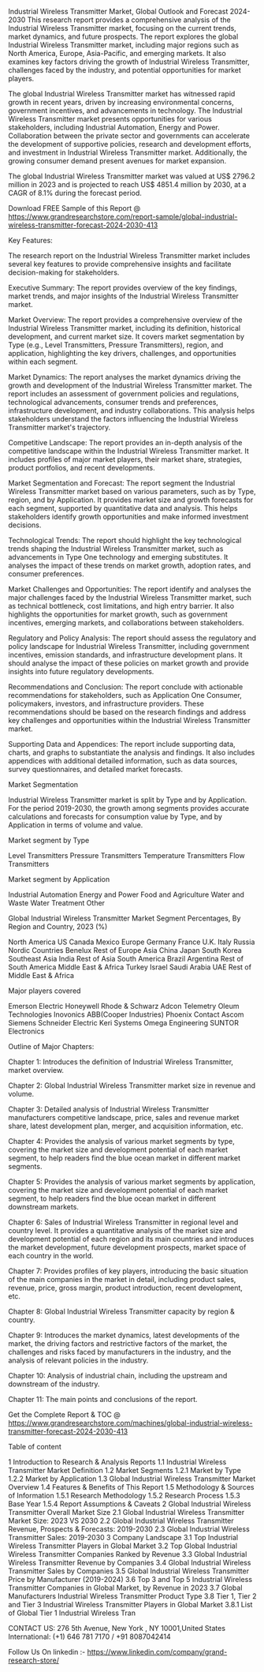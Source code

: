 Industrial Wireless Transmitter Market, Global Outlook and Forecast 2024-2030
This research report provides a comprehensive analysis of the Industrial Wireless Transmitter market, focusing on the current trends, market dynamics, and future prospects. The report explores the global Industrial Wireless Transmitter market, including major regions such as North America, Europe, Asia-Pacific, and emerging markets. It also examines key factors driving the growth of Industrial Wireless Transmitter, challenges faced by the industry, and potential opportunities for market players.

The global Industrial Wireless Transmitter market has witnessed rapid growth in recent years, driven by increasing environmental concerns, government incentives, and advancements in technology. The Industrial Wireless Transmitter market presents opportunities for various stakeholders, including Industrial Automation, Energy and Power. Collaboration between the private sector and governments can accelerate the development of supportive policies, research and development efforts, and investment in Industrial Wireless Transmitter market. Additionally, the growing consumer demand present avenues for market expansion.

The global Industrial Wireless Transmitter market was valued at US$ 2796.2 million in 2023 and is projected to reach US$ 4851.4 million by 2030, at a CAGR of 8.1% during the forecast period.

Download FREE Sample of this Report @ https://www.grandresearchstore.com/report-sample/global-industrial-wireless-transmitter-forecast-2024-2030-413


Key Features:

The research report on the Industrial Wireless Transmitter market includes several key features to provide comprehensive insights and facilitate decision-making for stakeholders.

Executive Summary: The report provides overview of the key findings, market trends, and major insights of the Industrial Wireless Transmitter market.

Market Overview: The report provides a comprehensive overview of the Industrial Wireless Transmitter market, including its definition, historical development, and current market size. It covers market segmentation by Type (e.g., Level Transmitters, Pressure Transmitters), region, and application, highlighting the key drivers, challenges, and opportunities within each segment.

Market Dynamics: The report analyses the market dynamics driving the growth and development of the Industrial Wireless Transmitter market. The report includes an assessment of government policies and regulations, technological advancements, consumer trends and preferences, infrastructure development, and industry collaborations. This analysis helps stakeholders understand the factors influencing the Industrial Wireless Transmitter market's trajectory.

Competitive Landscape: The report provides an in-depth analysis of the competitive landscape within the Industrial Wireless Transmitter market. It includes profiles of major market players, their market share, strategies, product portfolios, and recent developments.

Market Segmentation and Forecast: The report segment the Industrial Wireless Transmitter market based on various parameters, such as by Type, region, and by Application. It provides market size and growth forecasts for each segment, supported by quantitative data and analysis. This helps stakeholders identify growth opportunities and make informed investment decisions.

Technological Trends: The report should highlight the key technological trends shaping the Industrial Wireless Transmitter market, such as advancements in Type One technology and emerging substitutes. It analyses the impact of these trends on market growth, adoption rates, and consumer preferences.

Market Challenges and Opportunities: The report identify and analyses the major challenges faced by the Industrial Wireless Transmitter market, such as technical bottleneck, cost limitations, and high entry barrier. It also highlights the opportunities for market growth, such as government incentives, emerging markets, and collaborations between stakeholders.

Regulatory and Policy Analysis: The report should assess the regulatory and policy landscape for Industrial Wireless Transmitter, including government incentives, emission standards, and infrastructure development plans. It should analyse the impact of these policies on market growth and provide insights into future regulatory developments.

Recommendations and Conclusion: The report conclude with actionable recommendations for stakeholders, such as Application One Consumer, policymakers, investors, and infrastructure providers. These recommendations should be based on the research findings and address key challenges and opportunities within the Industrial Wireless Transmitter market.

Supporting Data and Appendices: The report include supporting data, charts, and graphs to substantiate the analysis and findings. It also includes appendices with additional detailed information, such as data sources, survey questionnaires, and detailed market forecasts.

Market Segmentation

Industrial Wireless Transmitter market is split by Type and by Application. For the period 2019-2030, the growth among segments provides accurate calculations and forecasts for consumption value by Type, and by Application in terms of volume and value.



Market segment by Type



Level Transmitters
Pressure Transmitters
Temperature Transmitters
Flow Transmitters


Market segment by Application



Industrial Automation
Energy and Power
Food and Agriculture
Water and Waste Water Treatment
Other


Global Industrial Wireless Transmitter Market Segment Percentages, By Region and Country, 2023 (%)



North America
US
Canada
Mexico
Europe
Germany
France
U.K.
Italy
Russia
Nordic Countries
Benelux
Rest of Europe
Asia
China
Japan
South Korea
Southeast Asia
India
Rest of Asia
South America
Brazil
Argentina
Rest of South America
Middle East & Africa
Turkey
Israel
Saudi Arabia
UAE
Rest of Middle East & Africa


Major players covered



Emerson Electric
Honeywell
Rhode & Schwarz
Adcon Telemetry
Oleum Technologies
Inovonics
ABB(Cooper Industries)
Phoenix Contact
Ascom
Siemens
Schneider Electric
Keri Systems
Omega Engineering
SUNTOR Electronics


Outline of Major Chapters:

Chapter 1: Introduces the definition of Industrial Wireless Transmitter, market overview.

Chapter 2: Global Industrial Wireless Transmitter market size in revenue and volume.

Chapter 3: Detailed analysis of Industrial Wireless Transmitter manufacturers competitive landscape, price, sales and revenue market share, latest development plan, merger, and acquisition information, etc.

Chapter 4: Provides the analysis of various market segments by type, covering the market size and development potential of each market segment, to help readers find the blue ocean market in different market segments.

Chapter 5: Provides the analysis of various market segments by application, covering the market size and development potential of each market segment, to help readers find the blue ocean market in different downstream markets.

Chapter 6: Sales of Industrial Wireless Transmitter in regional level and country level. It provides a quantitative analysis of the market size and development potential of each region and its main countries and introduces the market development, future development prospects, market space of each country in the world.

Chapter 7: Provides profiles of key players, introducing the basic situation of the main companies in the market in detail, including product sales, revenue, price, gross margin, product introduction, recent development, etc.

Chapter 8: Global Industrial Wireless Transmitter capacity by region & country.

Chapter 9: Introduces the market dynamics, latest developments of the market, the driving factors and restrictive factors of the market, the challenges and risks faced by manufacturers in the industry, and the analysis of relevant policies in the industry.

Chapter 10: Analysis of industrial chain, including the upstream and downstream of the industry.

Chapter 11: The main points and conclusions of the report.

Get the Complete Report & TOC @ https://www.grandresearchstore.com/machines/global-industrial-wireless-transmitter-forecast-2024-2030-413

Table of content

1 Introduction to Research & Analysis Reports
1.1 Industrial Wireless Transmitter Market Definition
1.2 Market Segments
1.2.1 Market by Type
1.2.2 Market by Application
1.3 Global Industrial Wireless Transmitter Market Overview
1.4 Features & Benefits of This Report
1.5 Methodology & Sources of Information
1.5.1 Research Methodology
1.5.2 Research Process
1.5.3 Base Year
1.5.4 Report Assumptions & Caveats
2 Global Industrial Wireless Transmitter Overall Market Size
2.1 Global Industrial Wireless Transmitter Market Size: 2023 VS 2030
2.2 Global Industrial Wireless Transmitter Revenue, Prospects & Forecasts: 2019-2030
2.3 Global Industrial Wireless Transmitter Sales: 2019-2030
3 Company Landscape
3.1 Top Industrial Wireless Transmitter Players in Global Market
3.2 Top Global Industrial Wireless Transmitter Companies Ranked by Revenue
3.3 Global Industrial Wireless Transmitter Revenue by Companies
3.4 Global Industrial Wireless Transmitter Sales by Companies
3.5 Global Industrial Wireless Transmitter Price by Manufacturer (2019-2024)
3.6 Top 3 and Top 5 Industrial Wireless Transmitter Companies in Global Market, by Revenue in 2023
3.7 Global Manufacturers Industrial Wireless Transmitter Product Type
3.8 Tier 1, Tier 2 and Tier 3 Industrial Wireless Transmitter Players in Global Market
3.8.1 List of Global Tier 1 Industrial Wireless Tran

CONTACT US:
276 5th Avenue, New York , NY 10001,United States
International: (+1) 646 781 7170 / +91 8087042414

Follow Us On linkedin :- https://www.linkedin.com/company/grand-research-store/
